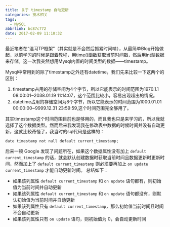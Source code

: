 ```yaml
---
title: 关于 timestamp 自动更新
categories: 技术相关
tags:
  - MySQL
abbrlink: bc87c772
date: 2017-02-09 11:10:32
---
```

最近笔者在“温习TP框架”（其实就是不会然后抓紧时间啃），从最简单Blog开始做起，以前学习的时候是跟着教程，用time()函数获取当前时间戳，然后用int型数据来存储。这一次我突然想用Mysql内置的时间类型的数据——timestamp。
<!--more-->

Mysql中常用到的除了timestamp之外还有datetime，我们先来比较一下这两个的区别：

1. timestamp占用的存储空间为4个字节，所以它能表示的时间范围为1970.1.1 08:00:01~2038.01.19 11:14:07，这个范围比较小，容易出现超出的情况。
2. datetime占用的存储空间为8个字节，所以它能表示的时间范围为1000.01.01 00:00:00~9999.12.31 23:59:59,这个时间范围完全够用了。

其实timestamp这个时间范围目前也是够用的，而且我也只是来学习的，所以我就选择了这个数据类型。然而后来我发现我在修改表中数据的时候时间并没有自动更新，这就比较奇怪了，我当时的sql代码是这样的：

```shell
date timestamp not null default current_timestamp;
```

后来一顿 Google 发现了问题所在，如果这个数据属性没有加上 `default current_timestamp` 的话，就会默认创建数据时获取当前时间且数据更新时更新时间，然而加上了 `default current_timestamp` 则必须要再加上 `on update current_timestamp` 才能自动更新时间。
总结如下：

* 如果该列属性 `default current_timestamp` 和 `on update` 语句都有，则初始值为当前时间并自动更新
* 如果该列属性 `default current_timestamp` 和 `on update` 语句都没有，则默认初始值为当前时间并自动更新
* 如果该列属性只有 `default current_timestamp`，那么初始值当前时间且时间不会自动更新
* 如果该列属性只有 `on update` 语句，则初始值为 0，会自动更新时间
